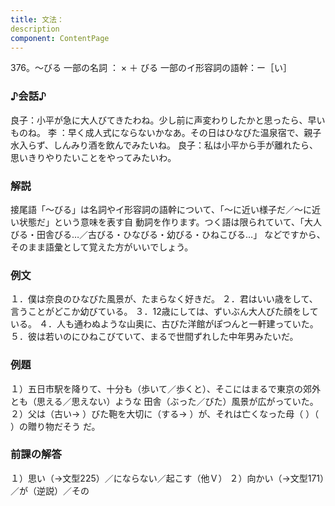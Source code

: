```yaml
---
title: 文法：
description
component: ContentPage
---
```



376。～びる
一部の名詞 ： × ＋ びる 一部のイ形容詞の語幹：ー［い］
### ♪会話♪
良子：小平が急に大人びてきたわね。少し前に声変わりしたかと思ったら、早いものね。
李 ：早く成人式にならないかなあ。その日はひなびた温泉宿で、親子水入らず、しんみり酒を飲んでみたいね。 良子：私は小平から手が離れたら、思いきりやりたいことをやってみたいわ。
### 解説
接尾語「～びる」は名詞やイ形容詞の語幹について、「～に近い様子だ／～に近い状態だ」という意味を表す自 動詞を作ります。つく語は限られていて、「大人びる・田舎びる…／古びる・ひなびる・幼びる・ひねこびる…」
などですから、そのまま語彙として覚えた方がいいでしょう。
### 例文
１．僕は奈良のひなびた風景が、たまらなく好きだ。
２．君はいい歳をして、言うことがどこか幼びている。
３．12歳にしては、ずいぶん大人びた顔をしている。
４．人も通わぬような山奥に、古びた洋館がぽつんと一軒建っていた。
５．彼は若いのにひねこびていて、まるで世間ずれした中年男みたいだ。
### 例題
１）五日市駅を降りて、十分も（歩いて／歩くと）、そこにはまるで東京の郊外とも（思える／思えない）ような 田舎（ぶった／びた）風景が広がっていた。
２）父は（古い→ ）びた鞄を大切に（する→ ）が、それは亡くなった母（ ）（ ）の贈り物だそう
だ。
### 前課の解答
１）思い（→文型225）／にならない／起こす（他Ｖ）
２）向かい（→文型171）／が（逆説）／その
